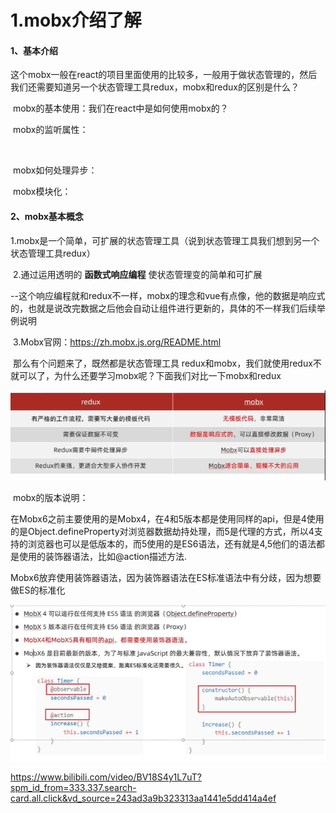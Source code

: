 # 1.mobx介绍了解



#### 1、基本介绍

​		这个mobx一般在react的项目里面使用的比较多，一般用于做状态管理的，然后我们还需要知道另一个状态管理工具redux，mobx和redux的区别是什么？



​		mobx的基本使用：我们在react中是如何使用mobx的？



​		mobx的监听属性：

​		

​		mobx如何处理异步：



​		mobx模块化：



#### 2、mobx基本概念

​		1.mobx是一个简单，可扩展的状态管理工具（说到状态管理工具我们想到另一个状态管理工具redux）



​		2.通过运用透明的 **函数式响应编程** 使状态管理变的简单和可扩展

​				--这个响应编程就和redux不一样，mobx的理念和vue有点像，他的数据是响应式的，也就是说改完数据之后他会自动让组件进行更新的，具体的不一样我们后续举例说明

​		3.Mobx官网：https://zh.mobx.js.org/README.html



​		那么有个问题来了，既然都是状态管理工具 redux和mobx，我们就使用redux不就可以了，为什么还要学习mobx呢？下面我们对比一下mobx和redux

![1655796878762](../../../.vuepress/public/images/1655796878762.png)



​	mobx的版本说明：

​			在Mobx6之前主要使用的是Mobx4，在4和5版本都是使用同样的api，但是4使用的是Object.defineProperty对浏览器数据劫持处理，而5是代理的方式，所以4支持的浏览器也可以是低版本的，而5使用的是ES6语法，还有就是4,5他们的语法都是使用的装饰器语法，比如@action描述方法.

​		Mobx6放弃使用装饰器语法，因为装饰器语法在ES标准语法中有分歧，因为想要做ES的标准化

![1655797688909](../../../.vuepress/public/images/1655797688909.png)













































































https://www.bilibili.com/video/BV18S4y1L7uT?spm_id_from=333.337.search-card.all.click&vd_source=243ad3a9b323313aa1441e5dd414a4ef







